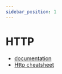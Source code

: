 ```yaml
---
sidebar_position: 1
---
```


# HTTP
- [documentation](https://developer.mozilla.org/en-US/docs/Web/HTTP)
- [Http cheatsheet](https://cheatography.com/tag/http/)